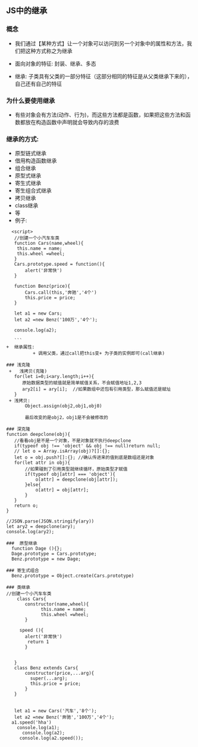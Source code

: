 ## JS中的继承
### 概念
   + 我们通过【某种方式】让一个对象可以访问到另一个对象中的属性和方法，我们把这种方式称之为继承
   + 面向对象的特征:
            封装、继承、多态

   + 继承:
            子类具有父类的一部分特征（这部分相同的特征是从父类继承下来的），自己还有自己的特征
### 为什么要使用继承
   + 有些对象会有方法(动作、行为)，而这些方法都是函数，如果把这些方法和函数都放在构造函数中声明就会导致内存的浪费
### 继承的方式:
   + 原型链式继承
   + 借用构造函数继承
   + 组合继承
   + 原型式继承
   + 寄生式继承
   + 寄生组合式继承
   + 拷贝继承
   + class继承
   + 等
 + 例子:
 ```
   <script>
    //创建一个小汽车车类
    function Cars(name,wheel){
     this.name = name;
     this.wheel =wheel; 
    }
    Cars.prototype.speed = function(){
        alert('非常快')
    }
    
    function Benz(price){
        Cars.call(this,'奔驰','4个')
        this.price = price;
    }
    
    let a1 = new Cars;
    let a2 =new Benz('100万','4个');

    console.log(a2);
    
    ```
+  继承属性:
           + 调用父类，通过call把this变+ 为子类的实例即可(call继承)

### 浅克隆 
  +   浅拷贝(克隆)
    for(let i=0;i<ary.length;i++){
       原始数据类型的赋值就是简单赋值关系，不会赋值地址1,2,3
       ary2[i] = ary[i];  //如果数组中还包有引用类型，那么赋值还是赋址
    }
  + 浅拷贝:
        Object.assign(obj2,obj1,obj0)    

        最后改变的是obj2，obj1是不会被修改的

### 深克隆
function deepclone(obj){
    //看看obj是不是一个对象，不是对象就不执行deepclone
    if(typeof obj !== 'object' && obj !== null)return null;
    // let o = Array.isArray(obj)?[]:{};
    let o = obj.push?[]:{}; //确认传进来的值到底是数组还是对象
    for(let attr in obj){
        //如果碰到了引用类型就继续循环，原始类型才赋值
        if(typeof obj[attr] === 'object'){
            o[attr] = deepclone(obj[attr]);
        }else{
            o[attr] = obj[attr];
        }
    }
    return o;
}

//JSON.parse(JSON.stringify(ary))
let ary2 = deepclone(ary);
console.log(ary2);

###  原型继承
   function Dage (){};
   Dage.prototype = Cars.prototype;
   Benz.prototype = new Dage;

### 寄生式组合
   Benz.prototype = Object.create(Cars.prototype)

### 类继承
 //创建一个小汽车车类
     class Cars{
        constructor(name,wheel){
              this.name = name;
              this.wheel =wheel;   
        }

      speed (){       
        alert('非常快')
         return 1
        }


    }
    class Benz extends Cars{
        constructor(price,...arg){
          super(...arg);
          this.price = price;  
        }
    }         
      

    let a1 = new Cars('汽车','8个');
    let a2 =new Benz('奔驰','100万','4个');
   a1.speed('hha')
     console.log(a1);
       console.log(a2);
      console.log(a2.speed());
   
    